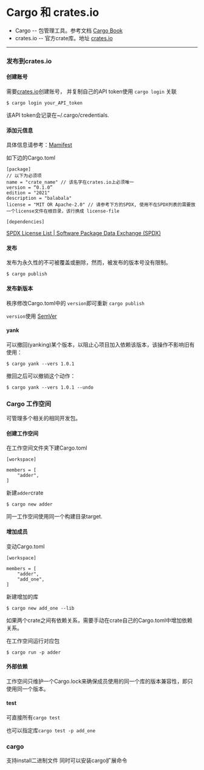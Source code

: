 # Cargo 和 crates.io

- Cargo -- 包管理工具。参考文档 [Cargo Book](https://doc.rust-lang.org/cargo/)
- crates.io -- 官方crate库。地址 [crates.io](https://crates.io/)

---

### 发布到crates.io

#### 创建账号

需要[crates.io](https://crates.io/)创建账号， 并复制自己的API token使用 `cargo login` 关联

```
$ cargo login your_API_token
```

该API token会记录在~/.cargo/credentials.

#### 添加元信息

具体信息请参考：[Mamifest](https://doc.rust-lang.org/cargo/reference/manifest.html)

如下边的Cargo.toml

```
[package]
// 以下为必须项
name = "crate_name" // 该名字在crates.io上必须唯一
version = “0.1.0”
edition = "2021"
description = "balabala"
license = "MIT OR Apache-2.0" // 请参考下方的SPDX, 使用不在SPDX列表的需要放一个license文件在根目录，该行换成 license-file

[dependencies]
```

[SPDX License List | Software Package Data Exchange (SPDX)](https://spdx.org/licenses/)

#### 发布

发布为永久性的不可被覆盖或删除，然而，被发布的版本号没有限制。

```
$ cargo publish
```

#### 发布新版本

秩序修改Cargo.toml中的 `version`即可重新 `cargo publish`

`version`使用 [SemVer](https://semver.org/)

#### yank

可以撤回(yanking)某个版本，以阻止心项目加入依赖该版本，该操作不影响旧有使用：

```
$ cargo yank --vers 1.0.1
```

撤回之后可以撤销这个动作：

```
$ cargo yank --vers 1.0.1 --undo
```



### Cargo 工作空间

可管理多个相关的相同开发包。

#### 创建工作空间

在工作空间文件夹下建Cargo.toml

```
[workspace]

members = [
    "adder",
]
```

新建`adder`crate

```
$ cargo new adder
```

同一工作空间使用同一个构建目录target.

#### 增加成员

变动Cargo.toml

```
[workspace]

members = [
    "adder",
    "add_one",
]
```

新建增加的库

```
$ cargo new add_one --lib
```

如果两个crate之间有依赖关系，需要手动在crate自己的Cargo.toml中增加依赖关系。

在工作空间运行对应包

```
$ cargo run -p adder
```

#### 外部依赖

工作空间只维护一个Cargo.lock来确保成员使用的同一个库的版本兼容性，即只使用同一个版本。

#### test

可直接所有`cargo test`

也可以指定库`cargo test -p add_one`

### cargo

支持install二进制文件 同时可以安装cargo扩展命令